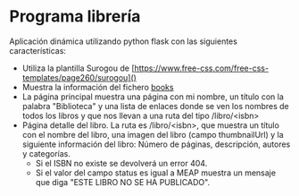 # Programa librería
<object data="https://img.shields.io/badge/flask-v2.1.1-blue"></object> <object data="https://img.shields.io/badge/python-v3.9.2-yellow"></object>
Aplicación dinámica utilizando python flask  con las siguientes características:
* Utiliza la plantilla Surogou de [https://www.free-css.com/free-css-templates/page260/surogou]()
* Muestra la información del fichero [books](books.json)
* La página principal muestra una página con mi nombre, un título con la palabra "Biblioteca" y una lista de enlaces donde se ven los nombres de todos los libros y que nos llevan a una ruta del tipo /libro/\<isbn\>
* Página detalle del libro. La ruta es /libro/\<isbn\>, que muestra un título con el nombre del libro, una imagen del libro (campo thumbnailUrl) y la siguiente información del libro: Número de páginas, descripción, autores y categorías.
    * Si el ISBN no existe se devolverá un error 404.
    * Si el valor del campo status es igual a MEAP muestra un mensaje que diga "ESTE LIBRO NO SE HA PUBLICADO".

